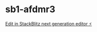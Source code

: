 # sb1-afdmr3

[Edit in StackBlitz next generation editor ⚡️](https://stackblitz.com/~/github.com/mshehab-zmzm/sb1-afdmr3)